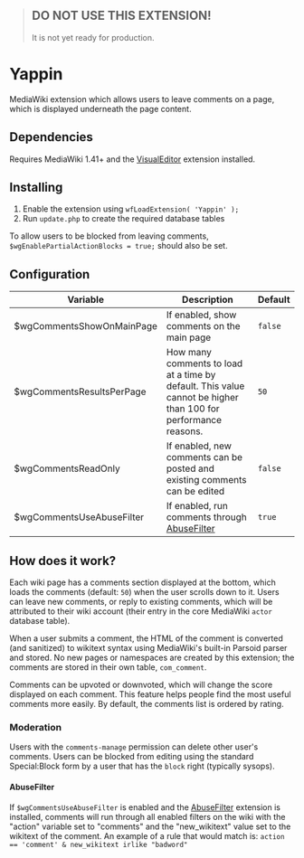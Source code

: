 > ## DO NOT USE THIS EXTENSION!
> It is not yet ready for production.

# Yappin
MediaWiki extension which allows users to leave comments on a page, which is displayed underneath the page content.

## Dependencies
Requires MediaWiki 1.41+ and the [VisualEditor](https://www.mediawiki.org/wiki/Extension:VisualEditor) extension installed.

## Installing
1. Enable the extension using `wfLoadExtension( 'Yappin' );`
2. Run `update.php` to create the required database tables

To allow users to be blocked from leaving comments, `$wgEnablePartialActionBlocks = true;` should also be set.

## Configuration
| Variable                  | Description                                                                                                   | Default |
|---------------------------|---------------------------------------------------------------------------------------------------------------|---------|
| $wgCommentsShowOnMainPage | If enabled, show comments on the main page                                                                    | `false` |
| $wgCommentsResultsPerPage | How many comments to load at a time by default. This value cannot be higher than 100 for performance reasons. | `50`    |
| $wgCommentsReadOnly       | If enabled, new comments can be posted and existing comments can be edited                                    | `false` |
| $wgCommentsUseAbuseFilter | If enabled, run comments through [AbuseFilter](https://www.mediawiki.org/wiki/Extension:AbuseFilter)          | `true`  |


## How does it work?
Each wiki page has a comments section displayed at the bottom, which loads the comments (default: `50`) when the user scrolls down to it. Users can leave new comments, or reply to existing comments, which will be attributed to their wiki account (their entry in the core MediaWiki `actor` database table).

When a user submits a comment, the HTML of the comment is converted (and sanitized) to wikitext syntax using MediaWiki's built-in Parsoid parser and stored. No new pages or namespaces are created by this extension; the comments are stored in their own table, `com_comment`.

Comments can be upvoted or downvoted, which will change the score displayed on each comment. This feature helps people find the most useful comments more easily. By default, the comments list is ordered by rating.

### Moderation
Users with the `comments-manage` permission can delete other user's comments. Users can be blocked from editing using the standard Special:Block form by a user that has the `block` right (typically sysops).

#### AbuseFilter
If `$wgCommentsUseAbuseFilter` is enabled and the [AbuseFilter](https://www.mediawiki.org/wiki/Extension:AbuseFilter) extension is installed, comments will run through all enabled filters on the wiki with the "action" variable set to "comments" and the "new_wikitext" value set to the wikitext of the comment. An example of a rule that would match is: `action == 'comment' & new_wikitext irlike "badword"`
